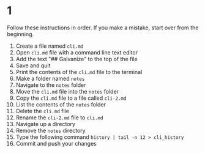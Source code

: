 # 1

Follow these instructions in order. If you make a mistake, start over from the beginning.

1. Create a file named `cli.md`
1. Open `cli.md` file with a command line text editor
1. Add the text "## Galvanize" to the top of the file
1. Save and quit
1. Print the contents of the `cli.md` file to the terminal
1. Make a folder named `notes`
1. Navigate to the `notes` folder
1. Move the `cli.md` file into the `notes` folder
1. Copy the `cli.md` file to a file called `cli-2.md`
1. List the contents of the `notes` folder
1. Delete the `cli.md` file
1. Rename the `cli-2.md` file to `cli.md`
1. Navigate up a directory
1. Remove the `notes` directory
1. Type the following command `history | tail -n 12 > cli_history`
1. Commit and push your changes
